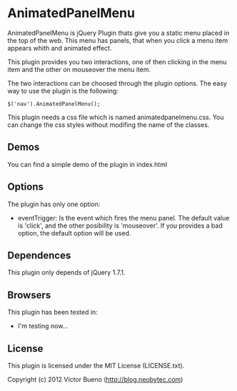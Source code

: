 AnimatedPanelMenu
===================

AnimatedPanelMenu is jQuery Plugin thats give you a static menu placed in the top of the web. This menu has panels, that when you click a menu item appears whith and animated effect.

This plugin provides you two interactions, one of then clicking in the menu item and the other on mouseover the menu item.

The two interactions can be choosed through the plugin options. The easy way to use the plugin is the following:

    $('nav').AnimatedPanelMenu();

This plugin needs a css file which is named animatedpanelmenu.css. You can change the css styles without modifing the name of the classes.

## Demos

You can find a simple demo of the plugin in index.html

## Options

The plugin has only one option:

* eventTrigger: Is the event which fires the menu panel. The default value is 'click', and the other posibility is 'mouseover'. If you provides a bad option, the default option will be used.

## Dependences

This plugin only depends of jQuery 1.7.1.

## Browsers

This plugin has been tested in:

* I'm testing now...

## License

This plugin is licensed under the MIT License (LICENSE.txt).

Copyright (c) 2012 Víctor Bueno (http://blog.neobytec.com)
